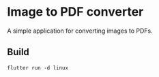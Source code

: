 # Image to PDF converter

A simple application for converting images to PDFs.

## Build

```
flutter run -d linux
```